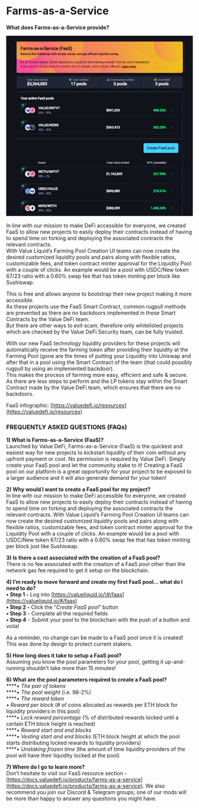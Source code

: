 # Farms-as-a-Service

 **What does Farms-as-a-Service provide?**

![](../.gitbook/assets/image%20%2825%29.png)

In line with our mission to make DeFi accessible for everyone, we created FaaS to allow new projects to easily deploy their contracts instead of having to spend time on forking and deploying the associated contracts the relevant contracts.  
With Value Liquid’s Farming Pool Creation UI  teams can now create the desired customized liquidity pools and pairs along with flexible ratios, customizable fees, and token contract minter approval for the Liquidity Pool with a couple of clicks. An example would be a pool with USDC/New token 67/23 ratio with a 0.60% swap fee that has token minting per block like Sushiswap.

This is free and allows anyone to bootstrap their new project making it more accessible.  
As these projects use the FaaS Smart Contract, common rugpull methods are prevented as there are no backdoors implemented in these Smart Contracts by the Value DeFi team.  
But there are other ways to exit scam, therefore only whitelisted projects which are checked by the Value DeFi Security team, can be fully trusted.

With our new FaaS technology liquidity providers for these projects will automatically receive the farming token after providing their liquidity at the Farming Pool \(gone are the times of putting your Liquidity into Uniswap and after that in a pool using the Smart Contract of the team \(that could possibly rugpull by using an implemented backdoor\).   
This makes the process of farming more easy, efficient and safe & secure.  
As there are less steps to perform and the LP tokens stay within the Smart Contract made by the Value DeFi team, which ensures that there are no backdoors.

FaaS infographic: [https://valuedefi.io/resources](https://valuedefi.io/resources)

### FREQUENTLY ASKED QUESTIONS \(FAQs\)

**1\) What is Farms-as-a-Service \(FaaS\)?**  
Launched by Value DeFi, Farms-as-a-Service \(FaaS\) is the quickest and easiest way for new projects to kickstart liquidity of their coin without any upfront payment or cost. No permission is required by Value DeFi. Simply create your FaaS pool and let the community stake to it! Creating a FaaS pool on our platform is a great opportunity for your project to be exposed to a larger audience and it will also generate demand for your token!

**2\) Why would I want to create a FaaS pool for my project?**  
In line with our mission to make DeFi accessible for everyone, we created FaaS to allow new projects to easily deploy their contracts instead of having to spend time on forking and deploying the associated contracts the relevant contracts. With Value Liquid’s Farming Pool Creation UI teams can now create the desired customized liquidity pools and pairs along with flexible ratios, customizable fees, and token contract minter approval for the Liquidity Pool with a couple of clicks. An example would be a pool with USDC/New token 67/23 ratio with a 0.60% swap fee that has token minting per block just like Sushiswap.

**3\) Is there a cost associated with the creation of a FaaS pool?**  
There is no fee associated with the creation of a FaaS pool other than the network gas fee required to get it setup on the blockchain.

**4\) I’m ready to move forward and create my first FaaS pool… what do I need to do?**  
              **• Step 1 -** Log into [https://valueliquid.io/\#/faas](https://valueliquid.io/#/faas)  
              **• Step 2 -** Click the “_Create FaaS pool_” button  
              **• Step 3** - Complete all the required fields  
              **• Step 4** - Submit your pool to the blockchain with the push of a button and voila!

As a reminder, no change can be made to a FaaS pool once it is created! This was done by design to protect current stakers.

**5\) How long does it take to setup a FaaS pool?**  
 Assuming you know the pool parameters for your pool, getting it up-and-running shouldn’t take more than 15 minutes!

**6\) What are the pool parameters required to create a FaaS pool?**  
             ****• _The pair of tokens_  
             ****• _The pool weight_ \(i.e. 98-2%\)  
             ****• _The reward token_  
             • _Reward per block_ \(\# of coins allocated as rewards per ETH block for liquidity providers in this pool\)  
             ****• _Lock reward percentage_ \(% of distributed rewards locked until a certain ETH block height is reached\)  
             ****• _Reward start and end blocks_  
             ****• _Vesting start and end blocks_ \(ETH block height at which the pool starts distributing locked rewards to liquidity providers\)  
             ****• _Unstaking frozen time_ \(the amount of time liquidity providers of the pool will have their liquidity locked at the pool\)

**7\) Where do I go to learn more?**  
Don’t hesitate to visit our FaaS resource section - [https://docs.valuedefi.io/products/farms-as-a-service](https://docs.valuedefi.io/products/farms-as-a-service). We also recommend you join our Discord & Telegram groups; one of our mods will be more than happy to answer any questions you might have.

